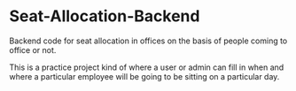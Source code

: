 # Seat-Allocation-Backend
Backend code for seat allocation in offices on the basis of people coming to office or not.

This is a practice project kind of where a user or admin can fill in when and where a particular employee will be going to be sitting on a particular day.